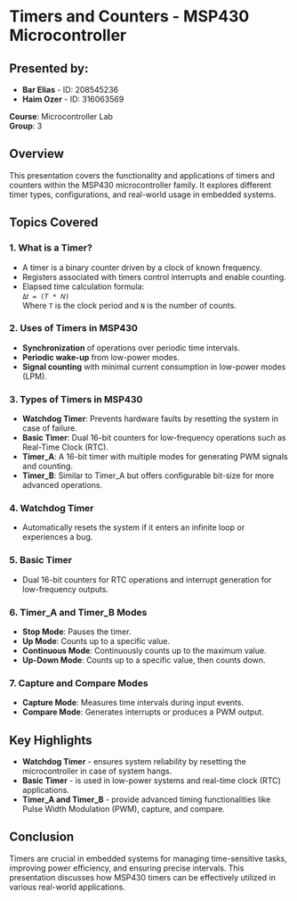 # Timers and Counters - MSP430 Microcontroller

## Presented by:
- **Bar Elias** - ID: 208545236
- **Haim Ozer** - ID: 316063569

**Course**: Microcontroller Lab  
**Group**: 3

## Overview

This presentation covers the functionality and applications of timers and counters within the MSP430 microcontroller family. It explores different timer types, configurations, and real-world usage in embedded systems.

## Topics Covered

### 1. What is a Timer?
- A timer is a binary counter driven by a clock of known frequency.
- Registers associated with timers control interrupts and enable counting.
- Elapsed time calculation formula:  
  `Δ𝑡 = (𝑇 * 𝑁)`  
  Where `T` is the clock period and `N` is the number of counts.

### 2. Uses of Timers in MSP430
- **Synchronization** of operations over periodic time intervals.
- **Periodic wake-up** from low-power modes.
- **Signal counting** with minimal current consumption in low-power modes (LPM).

### 3. Types of Timers in MSP430
- **Watchdog Timer**: Prevents hardware faults by resetting the system in case of failure.
- **Basic Timer**: Dual 16-bit counters for low-frequency operations such as Real-Time Clock (RTC).
- **Timer_A**: A 16-bit timer with multiple modes for generating PWM signals and counting.
- **Timer_B**: Similar to Timer_A but offers configurable bit-size for more advanced operations.

### 4. Watchdog Timer
- Automatically resets the system if it enters an infinite loop or experiences a bug.

### 5. Basic Timer
- Dual 16-bit counters for RTC operations and interrupt generation for low-frequency outputs.

### 6. Timer_A and Timer_B Modes
- **Stop Mode**: Pauses the timer.
- **Up Mode**: Counts up to a specific value.
- **Continuous Mode**: Continuously counts up to the maximum value.
- **Up-Down Mode**: Counts up to a specific value, then counts down.

### 7. Capture and Compare Modes
- **Capture Mode**: Measures time intervals during input events.
- **Compare Mode**: Generates interrupts or produces a PWM output.

## Key Highlights
- **Watchdog Timer** - ensures system reliability by resetting the microcontroller in case of system hangs.
- **Basic Timer** - is used in low-power systems and real-time clock (RTC) applications.
- **Timer_A and Timer_B** - provide advanced timing functionalities like Pulse Width Modulation (PWM), capture, and compare.

## Conclusion
Timers are crucial in embedded systems for managing time-sensitive tasks, improving power efficiency, and ensuring precise intervals.
This presentation discusses how MSP430 timers can be effectively utilized in various real-world applications.
